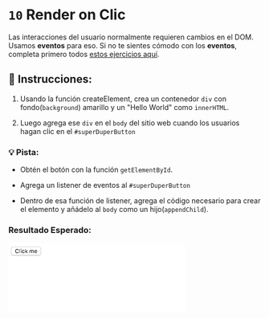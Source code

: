 # `10` Render on Clic

Las interacciones del usuario normalmente requieren cambios en el DOM. Usamos **eventos** para eso.
Si no te sientes cómodo con los **eventos**, completa primero todos [estos ejercicios aquí](https://github.com/4GeeksAcademy/javascript-events-tutorial-exercises).

## 📝 Instrucciones:

1. Usando la función createElement, crea un contenedor `div` con fondo(`background`) amarillo
y un "Hello World" como `innerHTML`.

 2. Luego agrega ese `div` en el `body` del sitio web cuando
los usuarios hagan clic en el `#superDuperButton`

### 💡 Pista:

- Obtén el botón con la función `getElementById`.

- Agrega un listener de eventos al `#superDuperButton`

- Dentro de esa función de listener, agrega el código necesario para crear el elemento y añádelo al `body` como un hijo(`appendChild`).

### Resultado Esperado:

![](../../.learn/assets/10-1.gif)
